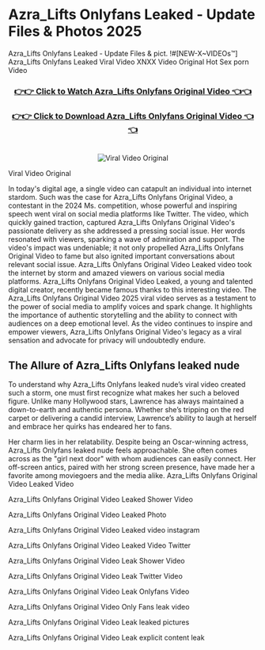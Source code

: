 # Azra_Lifts Onlyfans Leaked - Update Files & Photos 2025

Azra_Lifts Onlyfans Leaked - Update Files & pict. !#[NEW-X~VIDEOs™] Azra_Lifts Onlyfans Leaked Viral Video XNXX Video Original Hot Sex porn Video
<br>
<div align="center">
<h3><a href="https://links2leaks.com?utm_source=azra_lifts&utm_medium=gitlong" rel="nofollow">👉👉 Click to Watch Azra_Lifts Onlyfans Original Video 👈👈</a></h3>
<h3><a href="https://links2leaks.com?utm_source=azra_lifts&utm_medium=gitlong" rel="nofollow">👉👉 Click to Download Azra_Lifts Onlyfans Original Video 👈👈</a></h3>
<br>
<a href="https://links2leaks.com?utm_source=azra_lifts&utm_medium=gitlong" rel="nofollow"><img src="https://i.ibb.co/Gkj2r4b/banner.png" alt="Viral Video Original" style="max-width: 100%; display: inline-block;" data-target="animated-image.originalImage"></a>
</div>

Viral Video Original

In today's digital age, a single video can catapult an individual into internet stardom. Such was the case for Azra_Lifts Onlyfans Original Video, a contestant in the 2024 Ms. competition, whose powerful and inspiring speech went viral on social media platforms like Twitter.
The video, which quickly gained traction, captured Azra_Lifts Onlyfans Original Video's passionate delivery as she addressed a pressing social issue. Her words resonated with viewers, sparking a wave of admiration and support. The video's impact was undeniable; it not only propelled Azra_Lifts Onlyfans Original Video to fame but also ignited important conversations about relevant social issue.
Azra_Lifts Onlyfans Original Video Leaked video took the internet by storm and amazed viewers on various social media platforms. Azra_Lifts Onlyfans Original Video Leaked, a young and talented digital creator, recently became famous thanks to this interesting video.
The Azra_Lifts Onlyfans Original Video 2025 viral video serves as a testament to the power of social media to amplify voices and spark change. It highlights the importance of authentic storytelling and the ability to connect with audiences on a deep emotional level. As the video continues to inspire and empower viewers, Azra_Lifts Onlyfans Original Video's legacy as a viral sensation and advocate for privacy will undoubtedly endure.

<h2>The Allure of Azra_Lifts Onlyfans leaked nude</h2>


To understand why Azra_Lifts Onlyfans leaked nude’s viral video created such a storm, one must first recognize what makes her such a beloved figure. Unlike many Hollywood stars, Lawrence has always maintained a down-to-earth and authentic persona. Whether she’s tripping on the red carpet or delivering a candid interview, Lawrence’s ability to laugh at herself and embrace her quirks has endeared her to fans.

Her charm lies in her relatability. Despite being an Oscar-winning actress, Azra_Lifts Onlyfans leaked nude feels approachable. She often comes across as the "girl next door" with whom audiences can easily connect. Her off-screen antics, paired with her strong screen presence, have made her a favorite among moviegoers and the media alike.
Azra_Lifts Onlyfans Original Video Leaked Video

Azra_Lifts Onlyfans Original Video Leaked Shower Video

Azra_Lifts Onlyfans Original Video Leaked Photo

Azra_Lifts Onlyfans Original Video Leaked video instagram

Azra_Lifts Onlyfans Original Video Leaked Video Twitter

Azra_Lifts Onlyfans Original Video Leak Shower Video

Azra_Lifts Onlyfans Original Video Leak Twitter Video

Azra_Lifts Onlyfans Original Video Leak Onlyfans Video

Azra_Lifts Onlyfans Original Video Only Fans leak video

Azra_Lifts Onlyfans Original Video Leak leaked pictures

Azra_Lifts Onlyfans Original Video Leak explicit content leak